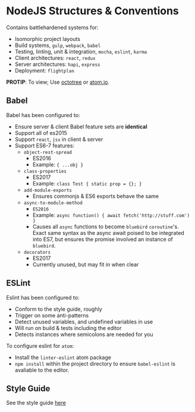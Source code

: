# NodeJS Structures & Conventions

Contains battlehardened systems for:
- Isomorphic project layouts
- Build systems, `gulp`, `webpack`, `babel`
- Testing, linting, unit & integration, `mocha`, `eslint`, `karma`
- Client architectures: `react`, `redux`
- Server architectures: `hapi`, `express`
- Deployment: `flightplan`

**PROTIP**: To view; Use [octotree](https://chrome.google.com/webstore/detail/octotree/bkhaagjahfmjljalopjnoealnfndnagc) or [atom.io](http://atom.io).

## Babel
Babel has been configured to:

- Ensure server & client Babel feature sets are **identical**
- Support all of es2015
- Support `react`, `jsx` in client & server
- Support ES6-7 features:
    - `object-rest-spread`
        - ES2016
        - Example: `{ ...obj }`
    - `class-properties`
        - ES2017
        - Example: `class Test { static prop = {}; }`
    - `add-module-exports`
        - Ensures commonjs & ES6 exports behave the same
    - `async-to-module-method`
        - `ES2016`
        - Example: `async function() { await fetch('http://stuff.com') }`
        - Causes all `async` functions to become `bluebird` `coroutine`'s. Exact same syntax as the async await poised to be integrated into ES7, but ensures the promise involved an instance of `bluebird`.
    - `decorators`
        - ES2017
        - Currently unused, but may fit in when clear


## ESLint
Eslint has been configured to:
- Conform to the style guide, roughly
- Trigger on some anti-patterns
- Detect unused variables, and undefined variables in use
- Will run on build & tests including the editor
- Detects instances where semicolons are needed for you

To configure eslint for `atom`:
- Install the `linter-eslint` atom package
- `npm install` within the project directory to ensure `babel-eslint` is avaliable to the editor.


## Style Guide

See the style guide [here](./style-guide.md)

